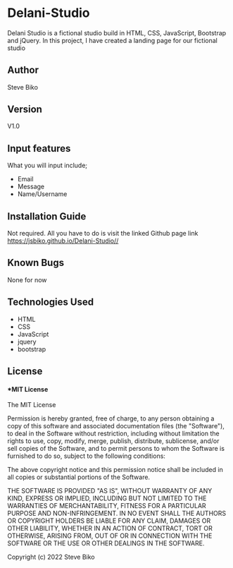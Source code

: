 # Delani-Studio

####

Delani Studio is a fictional studio build in HTML, CSS, JavaScript, Bootstrap and jQuery. In this project, I have created a landing page for our fictional studio

## Author

Steve Biko

## Version

 V1.0

## Input features

What you will input include;

* Email
* Message
* Name/Username

## Installation Guide

Not required. All you have to do is visit the linked Github page link <https://jsbiko.github.io/Delani-Studio//>

## Known Bugs

None for now

## Technologies Used

* HTML
* CSS
* JavaScript
* jquery
* bootstrap

## License

#### *MIT License

The MIT License

Permission is hereby granted, free of charge, to any person obtaining a copy of this software and associated documentation files (the "Software"), to deal in the Software without restriction, including without limitation the rights to use, copy, modify, merge, publish, distribute, sublicense, and/or sell copies of the Software, and to permit persons to whom the Software is furnished to do so, subject to the following conditions:

The above copyright notice and this permission notice shall be included in all copies or substantial portions of the Software.

THE SOFTWARE IS PROVIDED "AS IS", WITHOUT WARRANTY OF ANY KIND, EXPRESS OR IMPLIED, INCLUDING BUT NOT LIMITED TO THE WARRANTIES OF MERCHANTABILITY, FITNESS FOR A PARTICULAR PURPOSE AND NON-INFRINGEMENT. IN NO EVENT SHALL THE AUTHORS OR COPYRIGHT HOLDERS BE LIABLE FOR ANY CLAIM, DAMAGES OR OTHER LIABILITY, WHETHER IN AN ACTION OF CONTRACT, TORT OR OTHERWISE, ARISING FROM, OUT OF OR IN CONNECTION WITH THE SOFTWARE OR THE USE OR OTHER DEALINGS IN THE SOFTWARE.

Copyright (c) 2022 Steve Biko
